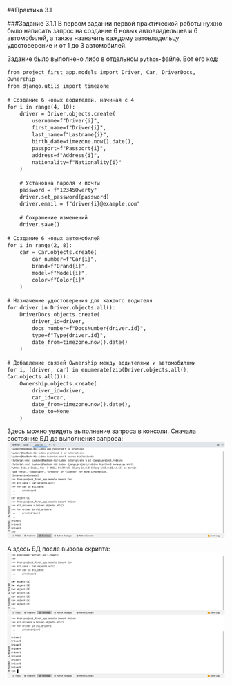 ##Практика 3.1


###Задание 3.1.1
В первом задании первой практической работы нужно было написать запрос на создание 6 новых автовладельцев и 6 автомобилей, а также назначить каждому автовладельцу удостоверение и от 1 до 3 автомобилей. 

Задание было выполнено либо в отдельном `python`-файле. Вот его код:
```
from project_first_app.models import Driver, Car, DriverDocs, Ownership
from django.utils import timezone

# Создание 6 новых водителей, начиная с 4
for i in range(4, 10):
    driver = Driver.objects.create(
        username=f"Driver{i}",
        first_name=f"Driver{i}",
        last_name=f"Lastname{i}",
        birth_date=timezone.now().date(),
        passport=f"Passport{i}",
        address=f"Address{i}",
        nationality=f"Nationality{i}"
    )

    # Установка пароля и почты
    password = f"12345Qwerty"
    driver.set_password(password)
    driver.email = f"driver{i}@example.com"

    # Сохранение изменений
    driver.save()

# Создание 6 новых автомобилей
for i in range(2, 8):
    car = Car.objects.create(
        car_number=f"Car{i}",
        brand=f"Brand{i}",
        model=f"Model{i}",
        color=f"Color{i}"
    )

# Назначение удостоверения для каждого водителя
for driver in Driver.objects.all():
    DriverDocs.objects.create(
        driver_id=driver,
        docs_number=f"DocsNumber{driver.id}",
        type=f"Type{driver.id}",
        date_from=timezone.now().date()
    )

# Добавление связей Ownership между водителями и автомобилями
for i, (driver, car) in enumerate(zip(Driver.objects.all(), Car.objects.all())):
    Ownership.objects.create(
        driver_id=driver,
        car_id=car,
        date_from=timezone.now().date(),
        date_to=None
    )
```
Здесь можно увидеть выполнение запроса в консоли. 
Сначала состояние БД до выполнения запроса:
![](3.1.1_before.png)

А здесь БД после вызова скрипта:
![](3.1.1_after.png)
![](3.1.1_after2.png)